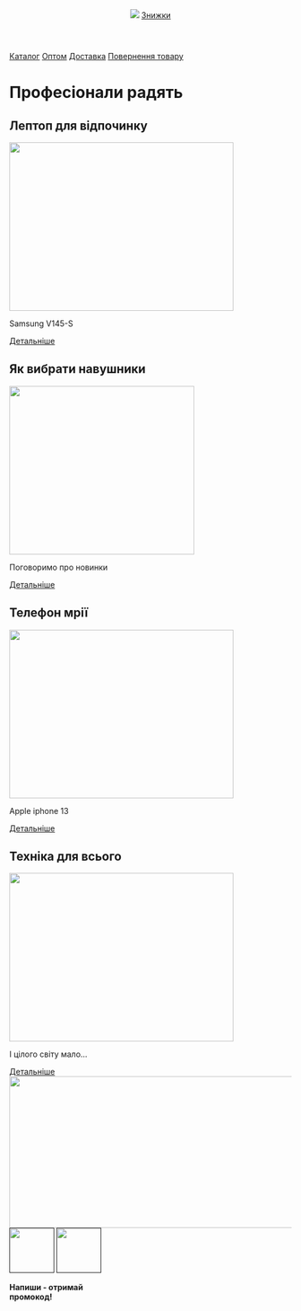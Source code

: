 <html>
    <head>
        <title>BitMarket</title>
        <link rel="stylesheet" href="style.css">
    </head>
    <body>
        <header>
            <img src="/uploads/2021/02/logo_0_1613588860.svg">
            <a class="button" href="">Знижки</a>
        </header>
        <nav>
            <a class="nav-link" href="">Каталог</a>
            <a class="nav-link" href="">Оптом</a>
            <a class="nav-link" href="">Доставка</a>
            <a class="nav-link" href="">Повернення товару</a>
        </nav>
        <main>
            <h1>Професіонали радять</h1>
            <section class="info">
                <article>
                    <h2>Лептоп для відпочинку</h2>
                    <img src="https://i.citrus.world/imgcache/size_800/uploads/shop/f/4/f4475482cbbb04c2ea94e72461835d12.jpg" width="400px" height="300px"/>
                    <p>Samsung V145-S</p>
                    <a class="article-but" href="">Детальніше</a>
                </article>
                <article>
                    <h2>Як вибрати навушники</h2>
                    <img src="https://encrypted-tbn0.gstatic.com/images?q=tbn:ANd9GcRJq1uotFe7vGdRlGVPf84-sGbuMK7fHAjLBQ&s" width="330px" height="300px"/>
                    <p>Поговоримо про новинки</p>
                    <a class="article-but" href="">Детальніше</a>
                </article>
                <article>
                    <h2>Телефон мрії</h2>
                    <img src="https://bigmag.ua/image/cache/catalog/image/Product/Apple_iPhone_BY/iPhone_13_by/Apple%20iPhone%2013%20Blue/A10A6394-650x540.jpg" width="400px" height="300px"/>
                    <p>Apple iphone 13</p>
                    <a class="article-but" href="">Детальніше</a>
                </article>
                <article>
                    <h2>Техніка для всього</h2>
                    <img src="https://img.freepik.com/free-photo/high-angle-smartphone-desk-with-headphones_23-2149404198.jpg" width="400px" height="300px"/>
                    <p>І цілого світу мало...</p>
                    <a class="article-but" href="">Детальніше</a>
                </article>
            </section>
            <img src="/uploads/2021/02/mobile-phone-1419275_1920_0_1613586010.jpg" width="960" height="270"/>
        </main>
        <footer>
            <a href=""><img src="/uploads/2021/02/icon-set-1142000_1280%201_0_1613586391.png" width="80px" height="80px"></a>
            <a href=""><img src="/uploads/2021/02/instagram-3288419_1280%201_0_1613586391.png" width="80px" height="80px"></a>
            <p><b>Напиши - отримай <br/> промокод!</b></p> 
        </footer>
    </body>
</html>
